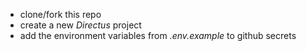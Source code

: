 - clone/fork this repo
- create a new _Directus_ project
- add the environment variables from _.env.example_ to github secrets
